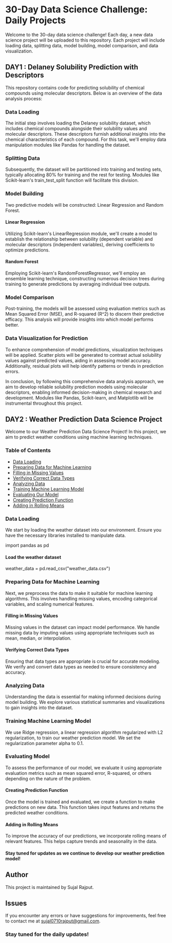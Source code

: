 # 30-Day Data Science Challenge: Daily Projects

Welcome to the 30-day data science challenge! Each day, a new data science project will be uploaded to this repository. Each project will include loading data, splitting data, model building, model comparison, and data visualization.

## DAY1 : Delaney Solubility Prediction with Descriptors

This repository contains code for predicting solubility of chemical compounds using molecular descriptors. Below is an overview of the data analysis process:

### Data Loading

The initial step involves loading the Delaney solubility dataset, which includes chemical compounds alongside their solubility values and molecular descriptors. These descriptors furnish additional insights into the chemical characteristics of each compound. For this task, we'll employ data manipulation modules like Pandas for handling the dataset.

### Splitting Data

Subsequently, the dataset will be partitioned into training and testing sets, typically allocating 80% for training and the rest for testing. Modules like Scikit-learn's train_test_split function will facilitate this division.

### Model Building

Two predictive models will be constructed: Linear Regression and Random Forest.

#### Linear Regression

Utilizing Scikit-learn's LinearRegression module, we'll create a model to establish the relationship between solubility (dependent variable) and molecular descriptors (independent variables), deriving coefficients to optimize predictions.

#### Random Forest

Employing Scikit-learn's RandomForestRegressor, we'll employ an ensemble learning technique, constructing numerous decision trees during training to generate predictions by averaging individual tree outputs.

### Model Comparison

Post-training, the models will be assessed using evaluation metrics such as Mean Squared Error (MSE), and R-squared (R^2) to discern their predictive efficacy. This analysis will provide insights into which model performs better.

### Data Visualization for Prediction

To enhance comprehension of model predictions, visualization techniques will be applied. Scatter plots will be generated to contrast actual solubility values against predicted values, aiding in assessing model accuracy. Additionally, residual plots will help identify patterns or trends in prediction errors.

In conclusion, by following this comprehensive data analysis approach, we aim to develop reliable solubility prediction models using molecular descriptors, enabling informed decision-making in chemical research and development. Modules like Pandas, Scikit-learn, and Matplotlib will be instrumental throughout this project.


## DAY2 : Weather Prediction Data Science Project

Welcome to our Weather Prediction Data Science Project! In this project, we aim to predict weather conditions using machine learning techniques.

### Table of Contents
- [Data Loading](#data-loading)
- [Preparing Data for Machine Learning](#preparing-data-for-machine-learning)
- [Filling in Missing Values](#filling-in-missing-values)
- [Verifying Correct Data Types](#verifying-correct-data-types)
- [Analyzing Data](#analyzing-data)
- [Training Machine Learning Model](#training-machine-learning-model)
- [Evaluating Our Model](#evaluating-our-model)
- [Creating Prediction Function](#creating-prediction-function)
- [Adding in Rolling Means](#adding-in-rolling-means)

### Data Loading
We start by loading the weather dataset into our environment. Ensure you have the necessary libraries installed to manipulate data.

import pandas as pd

#### Load the weather dataset

weather_data = pd.read_csv("weather_data.csv")

### Preparing Data for Machine Learning

Next, we preprocess the data to make it suitable for machine learning algorithms. This involves handling missing values, encoding categorical variables, and scaling numerical features.

#### Filling in Missing Values

Missing values in the dataset can impact model performance. We handle missing data by imputing values using appropriate techniques such as mean, median, or interpolation.

#### Verifying Correct Data Types

Ensuring that data types are appropriate is crucial for accurate modeling. We verify and convert data types as needed to ensure consistency and accuracy.

### Analyzing Data
Understanding the data is essential for making informed decisions during model building. We explore various statistical summaries and visualizations to gain insights into the dataset.

### Training Machine Learning Model
We use Ridge regression, a linear regression algorithm regularized with L2 regularization, to train our weather prediction model. We set the regularization parameter alpha to 0.1.

### Evaluating Model
To assess the performance of our model, we evaluate it using appropriate evaluation metrics such as mean squared error, R-squared, or others depending on the nature of the problem.

#### Creating Prediction Function

Once the model is trained and evaluated, we create a function to make predictions on new data. This function takes input features and returns the predicted weather conditions.

#### Adding in Rolling Means

To improve the accuracy of our predictions, we incorporate rolling means of relevant features. This helps capture trends and seasonality in the data.

#### Stay tuned for updates as we continue to develop our weather prediction model!




## Author

This project is maintained by Sujal Rajput.

## Issues

If you encounter any errors or have suggestions for improvements, feel free to contact me at [sujal0710rajput@gmail.com](mailto:sujal0710rajput@gmail.com).


### Stay tuned for the daily updates!
